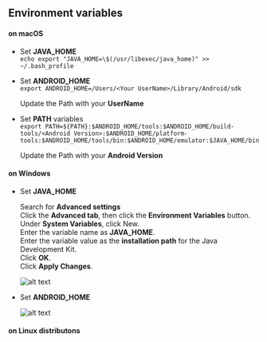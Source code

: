 ## Environment variables

#### on macOS

- Set **JAVA_HOME**  
```echo export "JAVA_HOME=\$(/usr/libexec/java_home)" >> ~/.bash_profile```

- Set **ANDROID_HOME**  
```export ANDROID_HOME=/Users/<Your UserName>/Library/Android/sdk```  

  Update the Path with your **UserName**

- Set **PATH** variables  
```export PATH=${PATH}:$ANDROID_HOME/tools:$ANDROID_HOME/build-tools/<Android Version>:$ANDROID_HOME/platform-tools:$ANDROID_HOME/tools/bin:$ANDROID_HOME/emulator:$JAVA_HOME/bin```

  Update the Path with your **Android Version**


#### on Windows

- Set **JAVA_HOME**
 
  Search for **Advanced settings**   
  Click the **Advanced tab**, then click the **Environment Variables** button.  
  Under **System Variables**, click New.  
  Enter the variable name as **JAVA_HOME**.  
  Enter the variable value as the **installation path** for the Java Development Kit.  
  Click **OK**.  
  Click **Apply Changes**.

  ![alt text](https://i.imgur.com/P6NQyrz.jpg)
  

  
- Set **ANDROID_HOME**  

  ![alt text](https://i.imgur.com/S8Qiu5i.png)
  
#### on Linux distributons